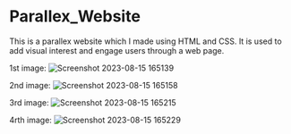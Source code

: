 # Parallex_Website
This is a parallex website which I made using HTML and CSS. It is used to add visual interest and engage users through a web page.

1st image:
![Screenshot 2023-08-15 165139](https://github.com/adarshchauhan021/Parallex_Website/assets/90896097/47faaa60-433d-4bc0-b8af-73a58afea63a)

2nd image:
![Screenshot 2023-08-15 165158](https://github.com/adarshchauhan021/Parallex_Website/assets/90896097/f413a0d4-9b2b-4c2c-bcc0-ca03dfdf6e95)

3rd image:
![Screenshot 2023-08-15 165215](https://github.com/adarshchauhan021/Parallex_Website/assets/90896097/ef3d0c78-12ca-493c-8a5b-891277a39b3f)

4rth image:
![Screenshot 2023-08-15 165229](https://github.com/adarshchauhan021/Parallex_Website/assets/90896097/b9d82c5b-0f0e-44d7-8d85-23043b52d3ed)
